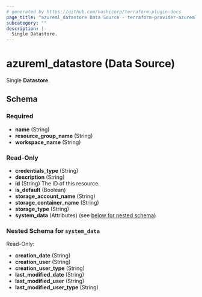 ```yaml
---
# generated by https://github.com/hashicorp/terraform-plugin-docs
page_title: "azureml_datastore Data Source - terraform-provider-azureml"
subcategory: ""
description: |-
  Single Datastore.
---
```


# azureml_datastore (Data Source)

Single **Datastore**.



<!-- schema generated by tfplugindocs -->
## Schema

### Required

- **name** (String)
- **resource_group_name** (String)
- **workspace_name** (String)

### Read-Only

- **credentials_type** (String)
- **description** (String)
- **id** (String) The ID of this resource.
- **is_default** (Boolean)
- **storage_account_name** (String)
- **storage_container_name** (String)
- **storage_type** (String)
- **system_data** (Attributes) (see [below for nested schema](#nestedatt--system_data))

<a id="nestedatt--system_data"></a>
### Nested Schema for `system_data`

Read-Only:

- **creation_date** (String)
- **creation_user** (String)
- **creation_user_type** (String)
- **last_modified_date** (String)
- **last_modified_user** (String)
- **last_modified_user_type** (String)


